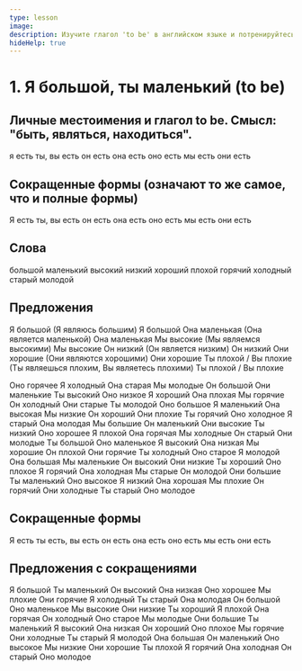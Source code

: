 ```yaml
---
type: lesson
image:
description: Изучите глагол 'to be' в английском языке и потренируйтесь использовать его для описания себя, других людей и предметов вокруг вас
hideHelp: true
---
```


# 1. Я большой, ты маленький (to be)

## Личные местоимения и глагол to be. Смысл: "быть, являться, находиться".

я есть
ты, вы есть
он есть
она есть
оно есть
мы есть
они есть

## Сокращенные формы (означают то же самое, что и полные формы)

Я есть
ты, вы есть
он есть
она есть
оно есть
мы есть
они есть

## Слова

большой
маленький
высокий
низкий
хороший
плохой
горячий
холодный
старый
молодой

## Предложения

Я большой (Я являюсь большим)
Я большой
Она маленькая (Она является маленькой)
Она маленькая
Мы высокие (Мы являемся высокими)
Мы высокие
Он низкий (Он является низким)
Он низкий
Они хорошие (Они являются хорошими)
Они хорошие
Ты плохой / Вы плохие (Ты являешься плохим, Вы являетесь плохими)
Ты плохой / Вы плохие

Оно горячее
Я холодный
Она старая
Мы молодые
Он большой
Они маленькие
Ты высокий
Оно низкое
Я хороший
Она плохая
Мы горячие
Он холодный
Они старые
Ты молодой
Оно большое
Я маленький
Она высокая
Мы низкие
Он хороший
Они плохие
Ты горячий
Оно холодное
Я старый
Она молодая
Мы большие
Он маленький
Они высокие
Ты низкий
Оно хорошее
Я плохой
Она горячая
Мы холодные
Он старый
Они молодые
Ты большой
Оно маленькое
Я высокий
Она низкая
Мы хорошие
Он плохой
Они горячие
Ты холодный
Оно старое
Я молодой
Она большая
Мы маленькие
Он высокий
Они низкие
Ты хороший
Оно плохое
Я горячий
Она холодная
Мы старые
Он молодой
Они большие
Ты маленький
Оно высокое
Я низкий
Она хорошая
Мы плохие
Он горячий
Они холодные
Ты старый
Оно молодое

## Сокращенные формы

Я есть
ты есть, вы есть
он есть
она есть
оно есть
мы есть
они есть

## Предложения с сокращениями

Я большой
Ты маленький
Он высокий
Она низкая
Оно хорошее
Мы плохие
Они горячие
Я холодный
Ты старый
Она молодая
Он большой
Оно маленькое
Мы высокие
Они низкие
Ты хороший
Я плохой
Она горячая
Он холодный
Оно старое
Мы молодые
Они большие
Ты маленький
Я высокий
Она низкая
Он хороший
Оно плохое
Мы горячие
Они холодные
Ты старый
Я молодой
Она большая
Он маленький
Оно высокое
Мы низкие
Они хорошие
Ты плохой
Я горячий
Она холодная
Он старый
Оно молодое
